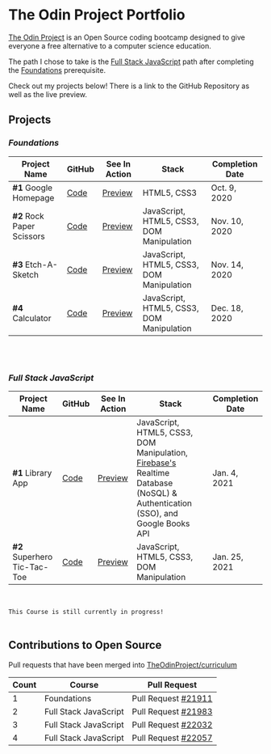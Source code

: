 # The Odin Project Portfolio

[The Odin Project](https://www.theodinproject.com/) is an Open Source coding bootcamp designed to give everyone a free alternative to a computer science education.

The path I chose to take is the [Full Stack JavaScript](https://www.theodinproject.com/paths/full-stack-javascript) path after completing the [Foundations](https://www.theodinproject.com/paths/foundations) prerequisite. 


Check out my projects below! There is a link to the GitHub Repository as well as the live preview.


## Projects

### _Foundations_ 

Project Name | GitHub | See In Action | Stack |Completion Date
--- | --- | --- | --- | --- 
**#1** Google Homepage | [Code](https://github.com/vdojnov/google-homepage)| [Preview](https://vdojnov.github.io/google-homepage/?fbclid=IwAR1uuCiCxZpzJw5do7mkZJLNOSSs5RWJasKJp9NzLNJ-dgW2cWc802p-RRQ) | HTML5, CSS3 | Oct. 9, 2020 
**#2** Rock Paper Scissors | [Code](https://github.com/vdojnov/Rock_Paper_Scissors) | [Preview](https://vdojnov.github.io/Rock_Paper_Scissors/) | JavaScript, HTML5, CSS3, DOM Manipulation |Nov. 10, 2020
**#3** Etch-A-Sketch| [Code](https://github.com/vdojnov/Etch-a-Sketch) |  [Preview](https://vdojnov.github.io/Etch-a-Sketch/) | JavaScript, HTML5, CSS3, DOM Manipulation | Nov. 14, 2020 
**#4** Calculator | [Code](https://github.com/vdojnov/Calculator) | [Preview](https://vdojnov.github.io/Calculator/) | JavaScript, HTML5, CSS3, DOM Manipulation | Dec. 18, 2020 


<br>

<br>

### _Full Stack JavaScript_

Project Name | GitHub | See In Action | Stack |Completion Date
--- | --- | --- | --- |--- 
**#1** Library App | [Code](https://github.com/vdojnov/library-app) | [Preview](https://vdojnov.github.io/library-app/) | JavaScript, HTML5, CSS3, DOM Manipulation, [Firebase's](https://firebase.google.com/) Realtime Database (NoSQL) & Authentication (SSO), and Google Books API | Jan. 4, 2021 
 **#2** Superhero Tic-Tac-Toe| [Code](https://github.com/vdojnov/Superhero-Tic-Tac-Toe) | [Preview](https://vdojnov.github.io/Superhero-Tic-Tac-Toe/) | JavaScript, HTML5, CSS3, DOM Manipulation | Jan. 25, 2021


<!-- #1 | [GitHub Repo]() | [Live Preview]() | --- |---  -->

<br>

```This Course is still currently in progress!```
<br>
<br>

## Contributions to Open Source

Pull requests that have been merged into [TheOdinProject/curriculum](https://github.com/TheOdinProject/curriculum)

Count | Course | Pull Request 
--- | --- | ---
1 | Foundations | Pull Request [#21911](https://github.com/TheOdinProject/curriculum/pull/21911)
2 | Full Stack JavaScript | Pull Request [#21983](https://github.com/TheOdinProject/curriculum/pull/21983)
3 | Full Stack JavaScript | Pull Request [#22032](https://github.com/TheOdinProject/curriculum/pull/22032)
4 | Full Stack JavaScript | Pull Request [#22057](https://github.com/TheOdinProject/curriculum/pull/22057)

<!-- 5. | Full Stack JavaScript | Pull Request []() -->